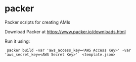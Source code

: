 # packer
Packer scripts for creating AMIs

Download Packer at https://www.packer.io/downloads.html

Run it using:

     packer build -var 'aws_access_key=<AWS Access Key>' -var 'aws_secret_key=<AWS Secret Key>'  <template.json>
